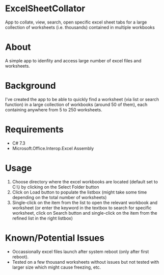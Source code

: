 # ExcelSheetCollator
App to collate, view, search, open specific excel sheet tabs for a large collection of worksheets (i.e. thousands) contained in multiple workbooks

# About
A simple app to idenfity and access large number of excel files and worksheets.

# Background
I've created the app to be able to quickly find a worksheet (via list or search function) in a large collection of workbooks (around 50 of them), each containing anywhere from 5 to 250 worksheets. 

# Requirements
  - C# 7.3
  - Microsoft.Office.Interop.Excel Assembly

# Usage
  1. Choose directory where the excel workbooks are located (default set to C:\\) by clicking on the Select Folder button
  2. Click on Load button to populate the listbox (might take some time depending on the total number of worksheets)
  3. Single-click on the item from the list to open the relevant workbook and worksheet
  (or enter the keyword in the textbox to search for specific worksheet, click on Search button and single-click on the item from the refined list in the right listbox)

# Known/Potential Issues
  - Occassionally excel files launch after system reboot (only after first reboot).
  - Tested on a few thousand worksheets without issues but not tested with larger size which might cause freezing, etc.
